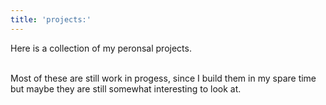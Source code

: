 ```yaml
---
title: 'projects:'
---
```


Here is a collection of my peronsal projects.

\
Most of these are still work in progess, since I build them in my spare time but maybe they are still somewhat interesting to look at.
